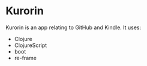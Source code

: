 # Kurorin

Kurorin is an app relating to GitHub and Kindle. It uses:

- Clojure
- ClojureScript
- boot
- re-frame


